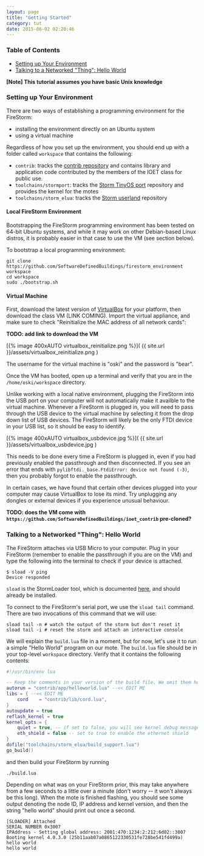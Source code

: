 ```yaml
---
layout: page
title: "Getting Started"
category: tut
date: 2015-06-02 02:20:46
---
```


### Table of Contents

* [Setting up Your Environment](#environment)
* [Talking to a Networked "Thing": Hello World](#helloworld)



**[Note] This tutorial assumes you have basic Unix knowledge**



### <a name="environment"></a> Setting up Your Environment

There are two ways of establishing a programming environment for the FireStorm:

* installing the environment directly on an Ubuntu system
* using a virtual machine

Regardless of how you set up the environment, you should end up with a folder called `workspace` that contains the following:

* `contrib`: tracks the [contrib repository](https://github.com/SoftwareDefinedBuildings/ioet_contrib) and contains
  library and application code contributed by the members of the IOET class for public use.
* `toolchains/stormport`: tracks the [Storm TinyOS port](https://github.com/SoftwareDefinedBuildings/stormport/tree/kernel0/) repository and
  provides the kernel for the motes
* `toolchains/storm_elua`: tracks the [Storm userland](https://github.com/SoftwareDefinedBuildings/storm_elua) repository

#### Local FireStorm Environment

Bootstrapping the FireStorm programming environment has been tested on 64-bit Ubuntu systems, and while
it may work on other Debian-based Linux distros, it is probably easier in that case to use the VM (see section
below).

To bootstrap a local programming environment:

```
git clone https://github.com/SoftwareDefinedBuildings/firestorm_environment workspace
cd workspace
sudo ./bootstrap.sh
```

#### Virtual Machine


First, download the latest version of [VirtualBox](https://www.virtualbox.org/wiki/Downloads) for your platform, then download
the class VM (LINK COMING). Import the virtual appliance, and make sure to check "Reinitialize the MAC address of all network cards":

**TODO: add link to download the VM**

[{% image 400xAUTO virtualbox_reinitialize.png %}]( {{ site.url }}/assets/virtualbox_reinitialize.png )

The username for the virtual machine is "oski" and the password is "bear".

Once the VM has booted, open up a terminal and verify that you are in the `/home/oski/workspace` directory. 

Unlike working with a local native environment, plugging the FireStorm into the USB port on your
computer will not automatically make it availble to the virtual machine. Whenever a FireStorm is
plugged in, you will need to pass through the USB device to the virtual machine by selecting it from
the drop down list of USB devices. The FireStorm will likely be the only FTDI device in your USB
list, so it should be easy to identify.

[{% image 400xAUTO virtualbox_usbdevice.jpg %}]( {{ site.url }}/assets/virtualbox_usbdevice.jpg )

This needs to be done every time a FireStorm is plugged in, even if you had previously enabled the
passthrough and then disconnected. If you see an error that ends with `pylibftdi._base.FtdiError:
device not found (-3)`, then you probably forgot to enable the passthrough.

In certain cases, we have found that certain other devices plugged into your computer may cause
VirtualBox to lose its mind. Try unplugging any dongles or external devices if you experience
unusual behaviour.

**TODO: does the VM come with `https://github.com/SoftwareDefinedBuildings/ioet_contrib` pre-cloned?**

### <a name="helloworld"></a> Talking to a Networked "Thing": Hello World

The FireStorm attaches via USB Micro to your computer. Plug in your FireStorm (remember to enable
the passthrough if you are on the VM) and type the following into the terminal to check if your
device is attached.

```
$ sload -V ping
Device responded
```

`sload` is the StormLoader tool, which is documented [here](http://storm.rocks/ref/sloader.html),
and should already be installed.

To connect to the FireStorm's serial port, we use the `sload tail` command. There are two
invocations of this command that we will use:

```
sload tail -n # watch the output of the storm but don't reset it
sload tail -i # reset the storm and attach an interactive console
```

We will explain the `build.lua` file in a moment, but for now, let's use it to run a simple "Hello
World" program on our mote. The `build.lua` file should be in your top-level `workspace` directory.
Verify that it contains the following contents:

```lua
#!/usr/bin/env lua

-- Keep the comments in your version of the build file. We omit them here for brevity
autorun = "contrib/app/helloworld.lua" --<< EDIT ME
libs = { --<< EDIT ME
    cord    = "contrib/lib/cord.lua",
}
autoupdate = true
reflash_kernel = true
kernel_opts = {
    quiet = true, -- if set to false, you will see kernel debug messages
    eth_shield = false -- set to true to enable the ethernet shield 
}
dofile("toolchains/storm_elua/build_support.lua")
go_build()
```

and then build your FireStorm by running

```
./build.lua
```

Depending on what was on your FireStorm prior, this may take anywhere from a few seconds to a little
over a minute (don't worry -- it won't always be this long). When the mote is finished flashing, you
should see some output denoting the node ID, IP address and kernel version, and then the string
"hello world" should print out once a second.

```
[SLOADER] Attached
SERIAL NUMBER 0x3007
IPAddress - Setting global address: 2001:470:1234:2:212:6d02::3007
Booting kernel 4.0.3.0 (25b11aab07a0865122330531fe728be541fd499a)
hello world
hello world
```
